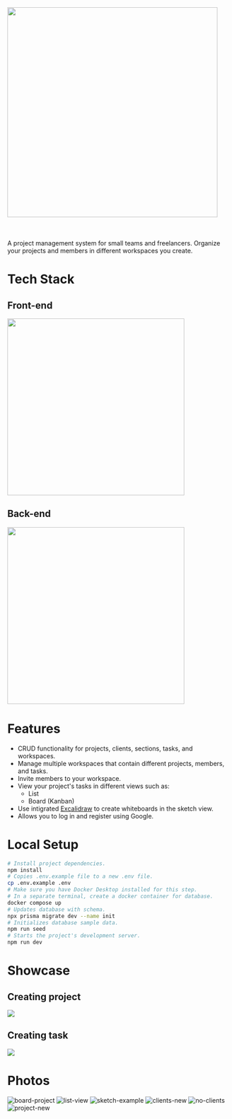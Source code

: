 <img src="https://github.com/jacobrdz77/selfwork/assets/70309225/da0b6a11-3cab-4ca5-b2a4-f3b6fa69bdfe" style="width:475px; margin-bottom:36px;"/>

A project management system for small teams and freelancers. Organize your projects and members in different workspaces you create. 

# Tech Stack

## Front-end
<img src="https://skillicons.dev/icons?i=react,ts,nextjs,scss" style="width:400px"/>

## Back-end
<img src="https://skillicons.dev/icons?i=nodejs,ts,prisma,postgres" style="width:400px"/>

# Features

- CRUD functionality for projects, clients, sections, tasks, and workspaces.
- Manage multiple workspaces that contain different projects, members, and tasks.
- Invite members to your workspace.
- View your project's tasks in different views such as:
  - List
  - Board (Kanban)
- Use intigrated [Excalidraw](https://excalidraw.com/) to create whiteboards in the sketch view.
- Allows you to log in and register using Google.

# Local Setup
```sh
# Install project dependencies.
npm install
# Copies .env.example file to a new .env file.
cp .env.example .env   
# Make sure you have Docker Desktop installed for this step.
# In a separate terminal, create a docker container for database.
docker compose up
# Updates database with schema.
npx prisma migrate dev --name init
# Initializes database sample data.
npm run seed              
# Starts the project's development server.
npm run dev                               
```
# Showcase
## Creating project
<img id="creating-project" src="https://github.com/jacobrdz77/selfwork/assets/70309225/05bd4b80-57ad-4553-9b3b-8990432c7c5f" />

## Creating task
<img id="creating-task" src="https://github.com/jacobrdz77/selfwork/assets/70309225/3dad93cc-1e7b-451c-9b0b-3d0861543a44" />


# Photos

![board-project](https://github.com/jacobrdz77/selfwork/assets/70309225/20f465eb-49a5-4363-9b97-260a40bfe08e)
![list-view](https://github.com/jacobrdz77/selfwork/assets/70309225/f94a93e3-6738-45bc-901e-9e4192fb7999)
![sketch-example](https://github.com/jacobrdz77/selfwork/assets/70309225/d008b68c-1cc8-406c-ade0-13926f3c0c99)
![clients-new](https://github.com/jacobrdz77/selfwork/assets/70309225/408b9923-c151-454c-8544-3eab11c9a2dd)
![no-clients](https://github.com/jacobrdz77/selfwork/assets/70309225/ed1b58d9-c735-4111-98c2-e5062d89669d)
![project-new](https://github.com/jacobrdz77/selfwork/assets/70309225/d2b19bcc-7b2b-40f1-b18b-5ed20b998fcc)


